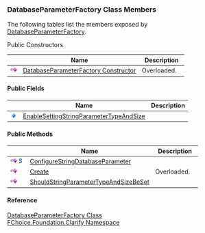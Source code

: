 ﻿### DatabaseParameterFactory Class Members

The following tables list the members exposed by [DatabaseParameterFactory](fcSDK~FChoice.Foundation.Clarify.DatabaseParameterFactory.md).

Public Constructors

|   | Name | Description |
| --- | --- | --- |
| ![Public Constructor](dotnetimages/publicConstructor.png) | [DatabaseParameterFactory Constructor](fcSDK~FChoice.Foundation.Clarify.DatabaseParameterFactory~_ctor.md) | Overloaded.    |



#### Public Fields

|   | Name | Description |
| --- | --- | --- |
| ![Public Field](dotnetimages/publicField.png) | [EnableSettingStringParameterTypeAndSize](fcSDK~FChoice.Foundation.Clarify.DatabaseParameterFactory~EnableSettingStringParameterTypeAndSize.md) |   |



#### Public Methods

|   | Name | Description |
| --- | --- | --- |
| ![Public Method](dotnetimages/publicMethod.png)![static (Shared in Visual Basic)](dotnetimages/static.png) | [ConfigureStringDatabaseParameter](fcSDK~FChoice.Foundation.Clarify.DatabaseParameterFactory~ConfigureStringDatabaseParameter.md) |   |
| ![Public Method](dotnetimages/publicMethod.png) | [Create](fcSDK~FChoice.Foundation.Clarify.DatabaseParameterFactory~Create.md) | Overloaded.    |
| ![Public Method](dotnetimages/publicMethod.png) | [ShouldStringParameterTypeAndSizeBeSet](fcSDK~FChoice.Foundation.Clarify.DatabaseParameterFactory~ShouldStringParameterTypeAndSizeBeSet.md) |   |





#### Reference

[DatabaseParameterFactory Class](fcSDK~FChoice.Foundation.Clarify.DatabaseParameterFactory.md)  
[FChoice.Foundation.Clarify Namespace](fcSDK~FChoice.Foundation.Clarify_namespace.md)